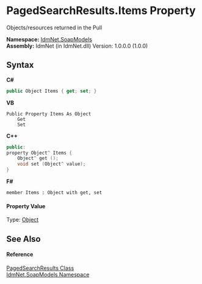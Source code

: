 # PagedSearchResults.Items Property 
 

Objects/resources returned in the Pull

**Namespace:**&nbsp;<a href="N_IdmNet_SoapModels">IdmNet.SoapModels</a><br />**Assembly:**&nbsp;IdmNet (in IdmNet.dll) Version: 1.0.0.0 (1.0.0)

## Syntax

**C#**<br />
``` C#
public Object Items { get; set; }
```

**VB**<br />
``` VB
Public Property Items As Object
	Get
	Set
```

**C++**<br />
``` C++
public:
property Object^ Items {
	Object^ get ();
	void set (Object^ value);
}
```

**F#**<br />
``` F#
member Items : Object with get, set

```


#### Property Value
Type: <a href="http://msdn2.microsoft.com/en-us/library/e5kfa45b" target="_blank">Object</a>

## See Also


#### Reference
<a href="T_IdmNet_SoapModels_PagedSearchResults">PagedSearchResults Class</a><br /><a href="N_IdmNet_SoapModels">IdmNet.SoapModels Namespace</a><br />
